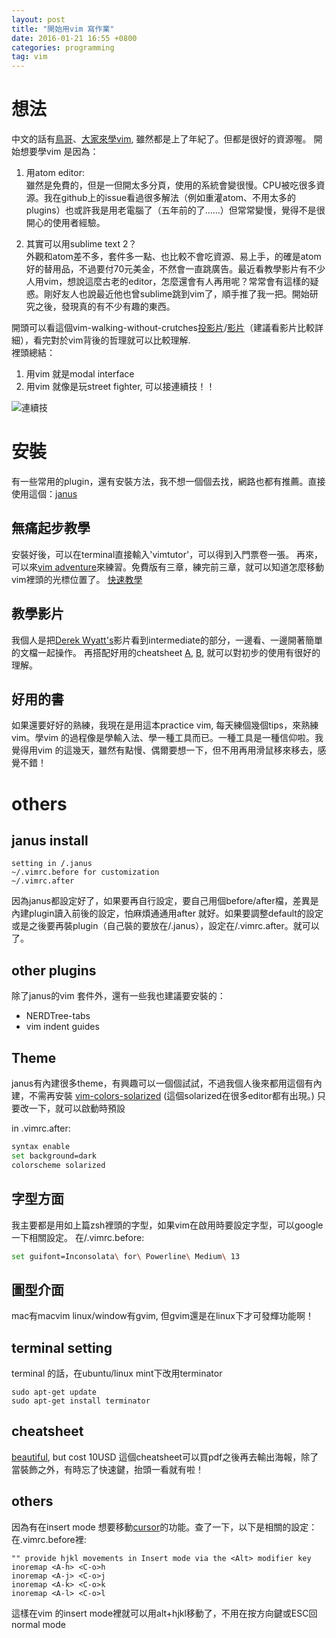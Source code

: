 ```yaml
---
layout: post
title: "開始用vim 寫作業"
date: 2016-01-21 16:55 +0800
categories: programming
tag: vim
---
```

# 想法
中文的話有[鳥哥](http://linux.vbird.org/linux_basic/0310vi.php)、[大家來學vim](http://www.study-area.org/tips/vim/), 雖然都是上了年紀了。但都是很好的資源喔。
開始想要學vim 是因為：   
1. 用atom editor:   
雖然是免費的，但是一但開太多分頁，使用的系統會變很慢。CPU被吃很多資源。我在github上的issue看過很多解法（例如重灌atom、不用太多的plugins）也或許我是用老電腦了（五年前的了……）但常常變慢，覺得不是很開心的使用者經驗。    
<!--more-->

2. 其實可以用sublime text 2？   
外觀和atom差不多，套件多一點、也比較不會吃資源、易上手，的確是atom好的替用品，不過要付70元美金，不然會一直跳廣告。最近看教學影片有不少人用vim，想說這麼古老的editor，怎麼還會有人再用呢？常常會有這樣的疑惑。剛好友人也說最近他也曾sublime跳到vim了，順手推了我一把。開始研究之後，發現真的有不少有趣的東西。  

開頭可以看這個vim-walking-without-crutches[投影片](https://speakerdeck.com/nelstrom/vim-precision-editing-at-the-speed-of-thought)/[影片](http://vimeo.com/53144573)（建議看影片比較詳細），看完對於vim背後的哲理就可以比較理解.  
裡頭總結：   
  1. 用vim 就是modal interface   
  2. 用vim 就像是玩street fighter, 可以接連續技！！   


![連續技](https://farm5.staticflickr.com/4079/4824433241_53bd9ce2b8_z.jpg)

# 安裝
有一些常用的plugin，還有安裝方法，我不想一個個去找，網路也都有推薦。直接使用這個：[janus](https://github.com/carlhuda/janus)

## 無痛起步教學
安裝好後，可以在terminal直接輸入'vimtutor'，可以得到入門票卷一張。
再來，可以來[vim adventure](http://vim-adventures.com/)來練習。免費版有三章，練完前三章，就可以知道怎麼移動vim裡頭的光標位置了。
[快速教學](http://yannesposito.com/Scratch/en/blog/Learn-Vim-Progressively/#navigation)

## 教學影片
我個人是把[Derek Wyatt's](http://derekwyatt.org/vim/tutorials/)影片看到intermediate的部分，一邊看、一邊開著簡單的文檔一起操作。
再搭配好用的cheatsheet [A](http://blog.vgod.tw/2009/12/08/vim-cheat-sheet-for-programmers/), [B](http://www.viemu.com/a_vi_vim_graphical_cheat_sheet_tutorial.html), 就可以對初步的使用有很好的理解。

## 好用的書
如果還要好好的熟練，我現在是用這本practice vim, 每天練個幾個tips，來熟練vim。學vim 的過程像是學輸入法、學一種工具而已。一種工具是一種信仰啦。我覺得用vim 的這幾天，雖然有點慢、偶爾要想一下，但不用再用滑鼠移來移去，感覺不錯！

# others

## janus install

```
setting in /.janus   
~/.vimrc.before for customization   
~/.vimrc.after    
```
因為janus都設定好了，如果要再自行設定，要自己用個before/after檔，差異是內建plugin讀入前後的設定，怕麻煩通通用after 就好。如果要調整default的設定或是之後要再裝plugin（自己裝的要放在/.janus），設定在/.vimrc.after。就可以了。

## other plugins
除了janus的vim 套件外，還有一些我也建議要安裝的：   
- NERDTree-tabs   
- vim indent guides    

## Theme
janus有內建很多theme，有興趣可以一個個試試，不過我個人後來都用這個有內建，不需再安裝
[vim-colors-solarized](https://github.com/altercation/vim-colors-solarized)
(這個solarized在很多editor都有出現。)
只要改一下，就可以啟動時預設

in .vimrc.after:
``` bash
syntax enable
set background=dark
colorscheme solarized


```

## 字型方面
我主要都是用如上篇zsh裡頭的字型，如果vim在啟用時要設定字型，可以google 一下相關設定。
在/.vimrc.before:

``` bash
set guifont=Inconsolata\ for\ Powerline\ Medium\ 13
```

## 圖型介面
mac有macvim
linux/window有gvim, 但gvim還是在linux下才可發輝功能啊！

## terminal setting
terminal 的話，在ubuntu/linux mint下改用terminator
```
sudo apt-get update
sudo apt-get install terminator
```

## cheatsheet
[beautiful](http://vimcheatsheet.com/), but cost 10USD
這個cheatsheet可以買pdf之後再去輸出海報，除了當裝飾之外，有時忘了快速鍵，抬頭一看就有啦！
## others
因為有在insert mode 想要移動[cursor](http://stackoverflow.com/questions/1737163/traversing-text-in-insert-mode)的功能。查了一下，以下是相關的設定：  
在.vimrc.before裡:
```
"" provide hjkl movements in Insert mode via the <Alt> modifier key
inoremap <A-h> <C-o>h
inoremap <A-j> <C-o>j
inoremap <A-k> <C-o>k
inoremap <A-l> <C-o>l

```
這樣在vim 的insert mode裡就可以用alt+hjkl移動了，不用在按方向鍵或ESC回normal mode
